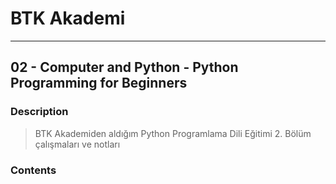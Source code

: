 # BTK Akademi
___

## 02 - Computer and Python - Python Programming for Beginners

### Description
> BTK Akademiden aldığım Python Programlama Dili Eğitimi 2. Bölüm çalışmaları ve notları

### Contents
